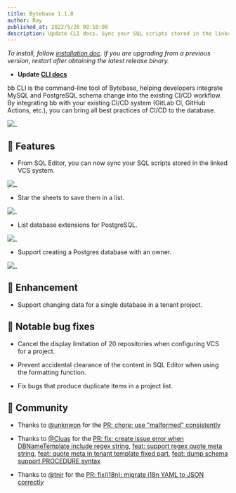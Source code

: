 ```yaml
---
title: Bytebase 1.1.0
author: Ray
published_at: 2022/5/26 08:10:08
description: Update CLI docs. Sync your SQL scripts stored in the linked VCS system. Star the sheets to save them in a list. - List database extensions for PostgreSQL. Support creating a Postgres database with an owner. Support changing data for a single database in a tenant project.
---
```


_To install, follow [installation doc](/docs/get-started/install/overview). If you are upgrading from a previous version, restart after obtaining the latest release binary._

- **Update [CLI docs](https://www.bytebase.com/docs/cli/overview)**

bb CLI is the command-line tool of Bytebase, helping developers integrate MySQL and PostgreSQL schema change into the existing CI/CD workflow. By integrating bb with your existing CI/CD system (GitLab CI, GitHub Actions, etc.), you can bring all best practices of CI/CD to the database.

![_](/content/changelog/1.1.0/cli.webp)

## 🚀 Features

- From SQL Editor, you can now sync your SQL scripts stored in the linked VCS system.

![_](/content/changelog/1.1.0/sync-sheet-from-vcs.webp)

- Star the sheets to save them in a list.

![_](/content/changelog/1.1.0/star-sheet.webp)

- List database extensions for PostgreSQL.

![_](/content/changelog/1.1.0/pg-extension.webp)

- Support creating a Postgres database with an owner.

![_](/content/changelog/1.1.0/create-pg-database-with-owner.webp)

## 🎄 Enhancement

- Support changing data for a single database in a tenant project.

## 🐞 Notable bug fixes

- Cancel the display limitation of 20 repositories when configuring VCS for a project.

- Prevent accidental clearance of the content in SQL Editor when using the formatting function.

- Fix bugs that produce duplicate items in a project list.

## 🎠 Community

- Thanks to [@unknwon](https://github.com/unknwon) for the [PR: chore: use "malformed" consistently](https://github.com/bytebase/bytebase/pull/1306)

- Thanks to [@Cluas](https://github.com/Cluas) for the [PR: fix: create issue error when DBNameTemplate include regex string](https://github.com/bytebase/bytebase/pull/1295), [feat: support regex quote meta string](https://github.com/bytebase/bytebase/pull/1290), [feat: quote meta in tenant template fixed part](https://github.com/bytebase/bytebase/pull/1282), [feat: dump schema support PROCEDURE syntax](https://github.com/bytebase/bytebase/pull/1291)

- Thanks to [@tnir](https://github.com/tnir) for the [PR: fix(i18n): migrate i18n YAML to JSON correctly](https://github.com/bytebase/bytebase/pull/1233)
